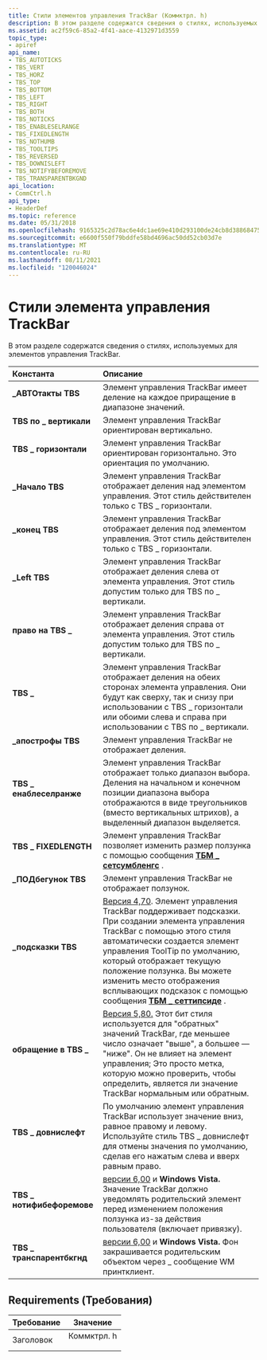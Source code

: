 ```yaml
---
title: Стили элементов управления TrackBar (Коммктрл. h)
description: В этом разделе содержатся сведения о стилях, используемых для элементов управления TrackBar.
ms.assetid: ac2f59c6-85a2-4f41-aace-4132971d3559
topic_type:
- apiref
api_name:
- TBS_AUTOTICKS
- TBS_VERT
- TBS_HORZ
- TBS_TOP
- TBS_BOTTOM
- TBS_LEFT
- TBS_RIGHT
- TBS_BOTH
- TBS_NOTICKS
- TBS_ENABLESELRANGE
- TBS_FIXEDLENGTH
- TBS_NOTHUMB
- TBS_TOOLTIPS
- TBS_REVERSED
- TBS_DOWNISLEFT
- TBS_NOTIFYBEFOREMOVE
- TBS_TRANSPARENTBKGND
api_location:
- CommCtrl.h
api_type:
- HeaderDef
ms.topic: reference
ms.date: 05/31/2018
ms.openlocfilehash: 9165325c2d78ac6e4dc1ae69e410d293100de24cb8d38868475e99e49c0faaa8
ms.sourcegitcommit: e6600f550f79bddfe58bd4696ac50dd52cb03d7e
ms.translationtype: MT
ms.contentlocale: ru-RU
ms.lasthandoff: 08/11/2021
ms.locfileid: "120046024"
---
```

# <a name="trackbar-control-styles"></a>Стили элемента управления TrackBar

В этом разделе содержатся сведения о стилях, используемых для элементов управления TrackBar.



| Константа                                                                                                                                                                           | Описание                                                                                                                                                                                                                                                                                                                                                           |
|:-----------------------------------------------------------------------------------------------------------------------------------------------------------------------------------|:----------------------------------------------------------------------------------------------------------------------------------------------------------------------------------------------------------------------------------------------------------------------------------------------------------------------------------------------------------------------|
| <span id="TBS_AUTOTICKS"></span><span id="tbs_autoticks"></span><dl> <dt>**\_АВТОтакты TBS**</dt> </dl>                      | Элемент управления TrackBar имеет деление на каждое приращение в диапазоне значений. <br/>                                                                                                                                                                                                                                                                           |
| <span id="TBS_VERT"></span><span id="tbs_vert"></span><dl> <dt>**TBS по \_ вертикали**</dt> </dl>                                     | Элемент управления TrackBar ориентирован вертикально.<br/>                                                                                                                                                                                                                                                                                                               |
| <span id="TBS_HORZ"></span><span id="tbs_horz"></span><dl> <dt>**TBS \_ горизонтали**</dt> </dl>                                     | Элемент управления TrackBar ориентирован горизонтально. Это ориентация по умолчанию. <br/>                                                                                                                                                                                                                                                                           |
| <span id="TBS_TOP"></span><span id="tbs_top"></span><dl> <dt>**\_Начало TBS**</dt> </dl>                                        | Элемент управления TrackBar отображает деления над элементом управления. Этот стиль действителен только с TBS \_ горизонтали. <br/>                                                                                                                                                                                                                                                      |
| <span id="TBS_BOTTOM"></span><span id="tbs_bottom"></span><dl> <dt>**\_конец TBS**</dt> </dl>                               | Элемент управления TrackBar отображает деления под элементом управления. Этот стиль действителен только с TBS \_ горизонтали. <br/>                                                                                                                                                                                                                                                      |
| <span id="TBS_LEFT"></span><span id="tbs_left"></span><dl> <dt>**\_Left TBS**</dt> </dl>                                     | Элемент управления TrackBar отображает деления слева от элемента управления. Этот стиль допустим только для TBS по \_ вертикали. <br/>                                                                                                                                                                                                                                             |
| <span id="TBS_RIGHT"></span><span id="tbs_right"></span><dl> <dt>**право на TBS \_**</dt> </dl>                                  | Элемент управления TrackBar отображает деления справа от элемента управления. Этот стиль допустим только для TBS по \_ вертикали. <br/>                                                                                                                                                                                                                                            |
| <span id="TBS_BOTH"></span><span id="tbs_both"></span><dl> <dt>**TBS \_**</dt> </dl>                                     | Элемент управления TrackBar отображает деления на обеих сторонах элемента управления. Они будут как сверху, так и снизу при использовании с TBS \_ горизонтали или обоими слева и справа при использовании с TBS по \_ вертикали. <br/>                                                                                                                                                                           |
| <span id="TBS_NOTICKS"></span><span id="tbs_noticks"></span><dl> <dt>**\_апострофы TBS**</dt> </dl>                            | Элемент управления TrackBar не отображает деления. <br/>                                                                                                                                                                                                                                                                                                     |
| <span id="TBS_ENABLESELRANGE"></span><span id="tbs_enableselrange"></span><dl> <dt>**TBS \_ енаблеселранже**</dt> </dl>       | Элемент управления TrackBar отображает только диапазон выбора. Деления на начальном и конечном позиции диапазона выбора отображаются в виде треугольников (вместо вертикальных штрихов), а выделенный диапазон выделяется. <br/>                                                                                                                           |
| <span id="TBS_FIXEDLENGTH"></span><span id="tbs_fixedlength"></span><dl> <dt>**TBS \_ FIXEDLENGTH**</dt> </dl>                | Элемент управления TrackBar позволяет изменить размер ползунка с помощью сообщения [**ТБМ \_ сетсумбленгс**](tbm-setthumblength.md) . <br/>                                                                                                                                                                                                                      |
| <span id="TBS_NOTHUMB"></span><span id="tbs_nothumb"></span><dl> <dt>**\_ПОДбегунок TBS**</dt> </dl>                            | Элемент управления TrackBar не отображает ползунок. <br/>                                                                                                                                                                                                                                                                                                           |
| <span id="TBS_TOOLTIPS"></span><span id="tbs_tooltips"></span><dl> <dt>**\_подсказки TBS**</dt> </dl>                         | [Версия 4,70](common-control-versions.md). Элемент управления TrackBar поддерживает подсказки. При создании элемента управления TrackBar с помощью этого стиля автоматически создается элемент управления ToolTip по умолчанию, который отображает текущую положение ползунка. Вы можете изменить место отображения всплывающих подсказок с помощью сообщения [**ТБМ \_ сеттипсиде**](tbm-settipside.md) . <br/> |
| <span id="TBS_REVERSED"></span><span id="tbs_reversed"></span><dl> <dt>**обращение в TBS \_**</dt> </dl>                         | [Версия 5,80.](common-control-versions.md) Этот бит стиля используется для "обратных" значений TrackBar, где меньшее число означает "выше", а большее — "ниже". Он не влияет на элемент управления; Это просто метка, которую можно проверить, чтобы определить, является ли значение TrackBar нормальным или обратным.<br/>                                             |
| <span id="TBS_DOWNISLEFT"></span><span id="tbs_downisleft"></span><dl> <dt>**TBS \_ довнислефт**</dt> </dl>                   | По умолчанию элемент управления TrackBar использует значение вниз, равное правому и левому. Используйте стиль TBS \_ довнислефт для отмены значения по умолчанию, сделав его нажатым слева и вверх равным право. <br/>                                                                                                                                                                          |
| <span id="TBS_NOTIFYBEFOREMOVE"></span><span id="tbs_notifybeforemove"></span><dl> <dt>**TBS \_ нотифибефоремове**</dt> </dl> | [версии 6,00](common-control-versions.md) и **Windows Vista.** Значение TrackBar должно уведомлять родительский элемент перед изменением положения ползунка из-за действия пользователя (включает привязку). <br/>                                                                                                                                                                                   |
| <span id="TBS_TRANSPARENTBKGND"></span><span id="tbs_transparentbkgnd"></span><dl> <dt>**TBS \_ транспарентбкгнд**</dt> </dl> | [версии 6,00](common-control-versions.md) и **Windows Vista.** Фон закрашивается родительским объектом через \_ сообщение WM принтклиент. <br/>                                                                                                                                                                                                                   |



## <a name="requirements"></a>Requirements (Требования)



| Требование | Значение |
|-------------------|---------------------------------------------------------------------------------------|
| Заголовок<br/> | <dl> <dt>Коммктрл. h</dt> </dl> |



 

 





